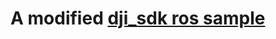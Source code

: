 # A modified [dji_sdk ros sample](https://github.com/dji-sdk/Onboard-SDK/tree/master/Onboard_SDK_Sample/DJI_Onboard_API_ROS_Sample)
